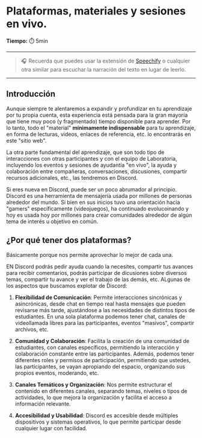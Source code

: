 
# Plataformas, materiales y sesiones en vivo.

**Tiempo:** ⏱️️ 5min

---

> 🎧 Recuerda que puedes usar la extensión de [Speechify](https://speechify.com/es/extension-de-chrome/) o cualquier otra similar para escuchar la narración del texto en lugar de leerlo.

---

## Introducción
Aunque siempre te alentaremos a expandir y profundizar en tu aprendizaje por tu propia cuenta, esta experiencia está pensada para la gran mayoría que tiene muy poco (y fragmentado) tiempo disponible para aprender. Por lo tanto, todo el "material" **mínimamente indispensable** para tu aprendizaje, en forma de lecturas, videos, enlaces de referencia, etc. lo encontrarás en este "sitio web".

La otra parte fundamental del aprendizaje, que son todo tipo de interacciones con otras participantes y con el equipo de Laboratoria, incluyendo los eventos y sesiones de ayudantía "en vivo", la ayuda y colaboración entre compañeras, conversaciones, discusiones, compartir recursos adicionales, etc., las tendremos en Discord.

Si eres nueva en Discord, puede ser un poco abrumador al principio. Discord es una herramienta de mensajería usada por millones de personas alrededor del mundo. Si bien en sus inicios tuvo una orientación hacia "gamers" específicamente (videojuegos), ha continuado evolucoinando y hoy es usada hoy por millones para crear comunidades alrededor de algún tema de interés u objetivo en común. 

## ¿Por qué tener dos plataformas?
Básicamente porque nos permite aprovechar lo mejor de cada una. 

EN Discord podrás pedir ayuda cuando la necesites, compartir tus avances para recibir comentarios, podrás participar de dicusiones sobre diversos temas, compartir tu avance y ver el trabajo de las demás, etc. ALgunas de los aspectos que buscamos explotar de Discord:

1. **Flexibilidad de Comunicación**: Permite interacciones sincrónicas y asincrónicas, desde chat en tiempo real hasta mensajes que pueden revisarse más tarde, ajustándose a las necesidades de distintos tipos de estudiantes. En una sola plataforma podemos tener chat, canales de videollamada libres para las participantes, eventos "masivos", compartir archivos, etc. 

2. **Comunidad y Colaboración**: Facilita la creación de una comunidad de estudiantes, con canales específicos, permitiendo la interacción y colaboración constante entre las participantes. Además, podemos tener diferentes roles y permisos de participación, permitiendo que ustedes, las participantes, se vayan apropiando del espacio, organizando sus propios eventos, moderando, etc.

3. **Canales Temáticos y Organización**: Nos permite estructurar el contenido en diferentes canales, separando temas, niveles o tipos de actividades, lo que mejora la organización y facilita el acceso a información relevante. 

4. **Accesibilidad y Usabilidad**: Discord es accesible desde múltiples dispositivos y sistemas operativos, lo que permite participar desde cualquier lugar con facilidad.

